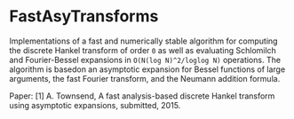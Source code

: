 # FastAsyTransforms

Implementations of a fast and numerically stable algorithm for computing the discrete Hankel transform of order `0` as well as evaluating Schlomilch and Fourier-Bessel expansions in `O(N(log N)^2/loglog N)` operations. The algorithm is basedon an asymptotic expansion for Bessel functions of large arguments, the fast Fourier transform, and the Neumann addition formula.

Paper: 
[1] A. Townsend, A fast analysis-based discrete Hankel transform using asymptotic expansions, submitted, 2015. 
